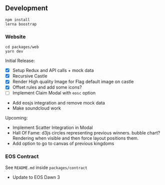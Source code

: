 ## Development
```
npm install
lerna boostrap
```

### Website
```
cd packages/web
yarn dev
```

Initial Release:
* [x] Setup Redux and API calls + mock data
* [x] Recursive Castle
* [x] Render High quality Image for Flag default image on castle
* [x] Offset rules and add some icons?
* [ ] Implement Claim Modal with `eosc` option
* Add eosjs integration and remove mock data
* Make soundcloud work

Upcoming:
* Implement Scatter Integration in Modal
* Hall Of Fame: d3js circles representing previous winners. bubble chart? Rendering when visible and then force layout positions them.
* Add option to go to canvas of previous kingdoms

### EOS Contract
See `README.md` inside `packages/contract`
* Update to EOS Dawn 3